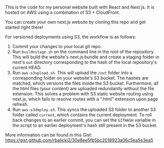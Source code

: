 This is the code for my personal website built with React and Next.js. It is hosted on AWS using a combination of S3 + CloudFront. 

You can create your own next.js website by cloning this repo and get started right there!

For versioned deployments using S3, the workflow is as follows:

1. Commit your changes to your local git repo.
2. Run `buildnstage.sh` on the command line in the root of the repository. This will build the website's next.js bundle and create a staging folder in next's `out` directory corresponding to the hash of the local repository's current HEAD.
3. Run `aws-s3upload.sh`. This will upload the `/out` folder into a corresponding folder on your website's S3 bucket. The hashes are matched, which versions the 
files inside the S3 bucket. Furthermore, all the html files (your content) are uploaded redundantly without the file extension. This solves a problem with S3 static 
website routing using next.js, which fails to resolve routes with a ".html" extension upon page refresh. 
4. Run `aws-s3deploy.sh`. This syncs the uploaded S3 folder to another S3 folder called `current`, which contains the current deployment. To roll back changes to an earlier commit, you can set the `GITHASH` variable in the script to an earlier deployment's hash still present in the S3 bucket.

More information can be found in this Gist: https://gist.github.com/rbalicki2/30e8ee5fb5bc2018923a06c5ea5e3ea5


 
